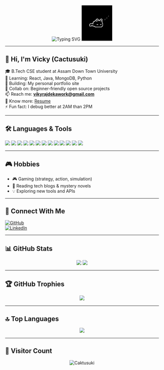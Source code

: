 <!-- Typing animation with updated new cat inline -->
<p align="center">
  <img src="https://readme-typing-svg.demolab.com?font=Fira+Code&weight=700&size=24&duration=2000&pause=1000&color=00FFFF&center=true&vCenter=true&width=600&lines=Hi+Vicky+(Viky)+%7C+Loves+to+Code+%7C+Gamer+%7C+Reader+%7C+Explorer" alt="Typing SVG" />
  <img src="https://github.com/Caktusuki/Caktusuki/blob/main/a6f230e306e811ed2593571d68777253.jpg?raw=true" width="100" alt="New Cat Icon" />
</p>


---

## 👋 Hi, I'm Vicky (Cactusuki)

🎓 B.Tech CSE student at Assam Down Town University  
🌱 Learning: React, Java, MongoDB, Python  
🔭 Building: My personal portfolio site  
👯 Collab on: Beginner-friendly open source projects  
📫 Reach me: **vikyrajdekawork@gmail.com**  
📄 Know more: [Resume](https://github.com/Caktusuki/Caktusuki/blob/main/Resume%202024.pdf)  
⚡ Fun fact: I debug better at 2AM than 2PM

---

## 🛠️ Languages & Tools

<p align="left">
  <img src="https://raw.githubusercontent.com/Caktusuki/Caktusuki/main/badge_c.png" width="130"/>
  <img src="https://raw.githubusercontent.com/Caktusuki/Caktusuki/main/badge_java.png" width="130"/>
  <img src="https://raw.githubusercontent.com/Caktusuki/Caktusuki/main/badge_javascript.png" width="160"/>
  <img src="https://raw.githubusercontent.com/Caktusuki/Caktusuki/main/badge_python.png" width="150"/>
  <img src="https://raw.githubusercontent.com/Caktusuki/Caktusuki/main/badge_react.png" width="130"/>
  <img src="https://raw.githubusercontent.com/Caktusuki/Caktusuki/main/badge_tailwindcss.png" width="180"/>
  <img src="https://raw.githubusercontent.com/Caktusuki/Caktusuki/main/badge_bootstrap.png" width="150"/>
  <img src="https://raw.githubusercontent.com/Caktusuki/Caktusuki/main/badge_html5.png" width="130"/>
  <img src="https://raw.githubusercontent.com/Caktusuki/Caktusuki/main/badge_css3.png" width="130"/>
  <img src="https://raw.githubusercontent.com/Caktusuki/Caktusuki/main/badge_nodejs.png" width="150"/>
  <img src="https://raw.githubusercontent.com/Caktusuki/Caktusuki/main/badge_expressjs.png" width="160"/>
  <img src="https://raw.githubusercontent.com/Caktusuki/Caktusuki/main/badge_mongodb.png" width="150"/>
  <img src="https://raw.githubusercontent.com/Caktusuki/Caktusuki/main/badge_mysql.png" width="140"/>
</p>

---

## 🎮 Hobbies

- 🎮 Gaming (strategy, action, simulation)  
- 📖 Reading tech blogs & mystery novels  
- 💡 Exploring new tools and APIs

---

## 🔗 Connect With Me

[![GitHub](https://img.shields.io/badge/GitHub-Cactusuki-black?style=for-the-badge&logo=github)](https://github.com/Caktusuki)  
[![LinkedIn](https://img.shields.io/badge/LinkedIn-vikyraj--deka-blue?style=for-the-badge&logo=linkedin)](https://www.linkedin.com/in/vikyraj-deka)

---

## 📊 GitHub Stats

<p align="center">
  <img src="https://github-readme-stats.vercel.app/api?username=Caktusuki&show_icons=true&theme=react" width="350"/>
  <img src="https://github-readme-streak-stats.herokuapp.com?user=Caktusuki&theme=react&date_format=M%20j%5B%2C%20Y%5D" width="350"/>
</p>

---

## 🏆 GitHub Trophies

<p align="center">
  <img src="https://github-profile-trophy.vercel.app/?username=Caktusuki&theme=onestar&no-frame=true&row=1&margin-w=10" />
</p>

---

## 🔝 Top Languages

<p align="center">
  <img src="https://github-readme-stats.vercel.app/api/top-langs/?username=Caktusuki&layout=compact&theme=react" width="350" />
</p>

---

## 👀 Visitor Count

<p align="center">
  <img src="https://komarev.com/ghpvc/?username=Caktusuki&label=Profile%20Views&color=0e75b6&style=flat" alt="Caktusuki" />
</p>
